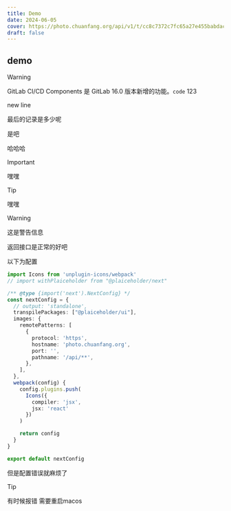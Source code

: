 ```yaml
---
title: Demo
date: 2024-06-05
cover: https://photo.chuanfang.org/api/v1/t/cc8c7372c7fc65a27e455babdac4c6a31b22ee4f/2aqbem44/fit_2560
draft: false
---
```


## demo

> [!WARNING]
> GitLab CI/CD Components 是 GitLab 16.0 版本新增的功能。`code` 123
>
> new line

最后的记录是多少呢 

是吧

哈哈哈



> [!IMPORTANT]
>
> 嘿嘿

> [!TIP]
>
> 嘿嘿

> [!WARNING]
>
> 这是警告信息

返回接口是正常的好吧

以下为配置

```typescript
import Icons from 'unplugin-icons/webpack'
// import withPlaiceholder from "@plaiceholder/next"

/** @type {import('next').NextConfig} */
const nextConfig = {
  // output: 'standalone',
  transpilePackages: ["@plaiceholder/ui"],
  images: {
    remotePatterns: [
      {
        protocol: 'https',
        hostname: 'photo.chuanfang.org',
        port: '',
        pathname: '/api/**',
      },
    ],
  },
  webpack(config) {
    config.plugins.push(
      Icons({
        compiler: 'jsx',
        jsx: 'react'
      })
    )

    return config
  }
}

export default nextConfig

```

但是配置错误就麻烦了

> [!TIP]
>
> 有时候报错 需要重启macos

